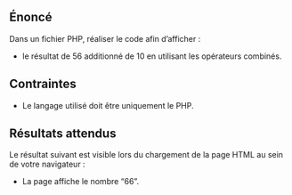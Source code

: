 ## Énoncé

Dans un fichier PHP, réaliser le code afin d’afficher :

- le résultat de 56 additionné de 10 en utilisant les opérateurs combinés.

## Contraintes

- Le langage utilisé doit être uniquement le PHP.

## Résultats attendus

Le résultat suivant est visible lors du chargement de la page HTML au sein de votre navigateur :

- La page affiche le nombre “66”.